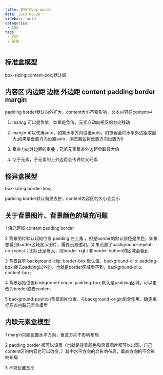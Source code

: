 ```yaml
---
title: 盒模型box model
date: 2018-08-28
sidebar: 'auto'
categories:
 - CSS
tags:
 - CSS
 - 前端
---
```


##  标准盒模型

box-sizing:content-box;默认值

##  内容区 内边距 边框 外边距 content padding border margin

padding border默认向外扩大，content大小不受影响，文本内容在content中

1.  maring 可以是负值，如果是负值，元素自动向相反的方向移动

2.  margin 可以使用auto，如果水平方向设置auto，浏览器会将水平外边距取最大,如果是垂直方向设置auto，浏览器会将垂直方向设置为0

3.  垂直方向外边距的重叠：兄弟元素垂直外边距会取最大值

4.  父子元素，子元素的上外边距会传递给父元素

##  怪异盒模型 

box-sizing:border-box;

padding border默认向里去挤，content内容区的大小会变小

##  关于背景图片、背景颜色的填充问题

1 填充区域 content padding border

2 背景图片默认起始位置 padding 左上角 ，但是border的默认颜色是黑色，如果想看到border区域显示图片，需要设置透明，如果设置了background-repeat: no-repeat；图片还足够大，则border-right 和border-bottom的区域会看到

3 背景裁剪 background-clip: border-box;默认值，background-clip: padding-box;裁去padding以外的，也就是border区域看不到，background-clip: content-box;

4 背景起始位置background-origin: padding-box;默认是padding区域，可以更改为border或者content

5 background-position背景图片位置，与background-origin配合使用，确定坐标原点内联元素盒模型

##  内联元素盒模型

1 margin只能设置水平方向，垂直方向不影响布局

2 padding border 都可以设置（也就是背景颜色和背景图片都可以出现，自己content区的内容也可以改变，）其中水平方向的会影响布局，垂直方向的不会影响布局

3 不能设置宽高
